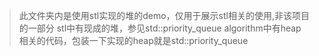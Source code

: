 > 此文件夹内是使用stl实现的堆的demo，仅用于展示stl相关的使用,非该项目的一部分
> stl中有现成的堆，参见std::priority_queue
> algorithm中有heap相关的代码，包装一下实现的heap就是std::priority_queue